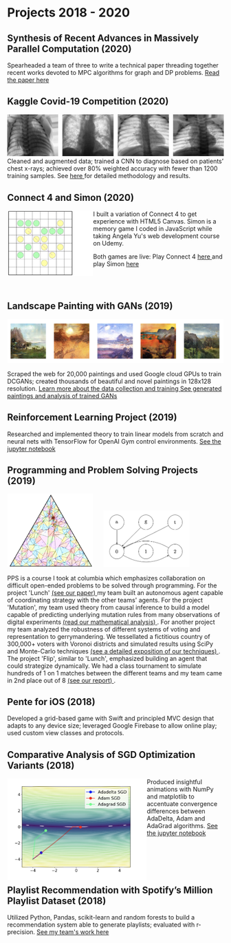 # Projects 2018 - 2020

## Synthesis of Recent Advances in Massively Parallel Computation (2020)
Spearheaded a team of three to write a technical paper threading together recent works devoted to MPC algorithms for graph and DP problems.
<a href="Advanced_Algorithms_Project.pdf" target="_blank" >  Read the paper here </a>

## Kaggle Covid-19 Competition (2020)
![Covid](covid.png)
Cleaned and augmented data; trained a CNN to diagnose based on patients’ chest x-rays; achieved over 80% weighted accuracy with fewer than 1200 training samples.
See <a href="ML_Project_Report.pdf" target="_blank"> here </a> for detailed methodology and results.

## Connect 4 and Simon (2020)
<img align="left" src="pente.png" alt="Connect 4" width="200"/> I built a variation of Connect 4 to get experience with HTML5 Canvas.  Simon is a memory game I coded in JavaScript while taking Angela Yu's web development course on Udemy.  

Both games are live: Play Connect 4 <a href="https://john-daciuk.github.io/pente-js/" target="_blank"> here </a> and  play Simon <a href="https://john-daciuk.github.io/simon-game/" target="_blank"> here </a>

<br/><br/>


## Landscape Painting with GANs (2019)
![Paintings](paintings.png)

Scraped the web for 20,000 paintings and used Google cloud GPUs to train DCGANs; created thousands of beautiful and novel paintings in 128x128 resolution.
<a href="DL-final-project training.html" target="_blank"> Learn more about the data collection and training </a>
<a href="DL-final-project-results.html" target="_blank"> See generated paintings and analysis of trained GANs </a>




## Reinforcement Learning Project (2019)
Researched and implemented theory to train linear models from scratch and neural nets with TensorFlow for OpenAI Gym control environments.
<a href="rl.html" target="_blank"> See the jupyter notebook </a>




## Programming and Problem Solving Projects (2019)
<img src="pps2.png" alt="Threeland" width="200"/> &nbsp;&nbsp;&nbsp;&nbsp; <img src="pps3.png" alt="Mutation" width="200"/>

PPS is a course I took at columbia which emphasizes collaboration on difficult open-ended problems to be solved through programming.  For the project 'Lunch' <a href="lunch.pdf" target="_blank"> (see our paper) </a> my team built an autonomous agent capable of coordinating strategy with the other teams' agents.  For the project 'Mutation', my team used theory from causal inference to build a model capable of predicting underlying mutation rules from many observations of digital experiments <a href="mutation.pdf" target="_blank"> (read our mathematical analysis) </a>.  For another project my team analyzed the robustness of different systems of voting and representation to gerrymandering.  We tessellated a fictitious country of 300,000+ voters with Voronoi districts and simulated results using SciPy and Monte-Carlo techniques <a href="threeland.pdf" target="_blank"> (see a detailed exposition of our techniques) </a>.  The project 'Flip', similar to 'Lunch', emphasized building an agent that could strategize dynamically.  We had a class tournament to simulate hundreds of 1 on 1 matches between the different teams and my team came in 2nd place out of 8 <a href="flip.pdf" target="_blank"> (see our report) </a>.


## Pente for iOS (2018) 
Developed a grid-based game with Swift and principled MVC design that adapts to any device size; leveraged Google Firebase to allow online play; used custom view classes and protocols.




## Comparative Analysis of SGD Optimization Variants (2018)
<img src="SGD.png" align="left" alt="SGD" width="325"/> 

Produced insightful animations with NumPy and matplotlib to accentuate convergence differences between AdaDelta, Adam and AdaGrad algorithms. <a href="GD_animations.html" target="_blank"> See the jupyter notebook </a>




<br/><br/><br/><br/>


## Playlist Recommendation with Spotify’s Million Playlist Dataset (2018)
Utilized Python, Pandas, scikit-learn and random forests to build a recommendation system able to generate playlists; evaluated with r-precision.
<a href="https://tralpha.github.io/spotify-project/project-statement-and-goals.html" target="_blank"> See my team's work here </a>



